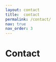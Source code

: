 ```yaml
---
layout: contact
title:  contact
permalink: /contact/
nav: true
nav_order: 3
---
```


<h1>Contact</h1>


